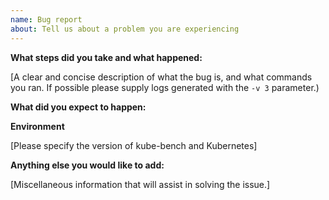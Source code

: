 ```yaml
---
name: Bug report
about: Tell us about a problem you are experiencing
---
```


**What steps did you take and what happened:**

[A clear and concise description of what the bug is, and what commands you ran. If possible please supply logs generated with the `-v 3` parameter.)

**What did you expect to happen:**

**Environment** 

[Please specify the version of kube-bench and Kubernetes]

**Anything else you would like to add:**

[Miscellaneous information that will assist in solving the issue.]
